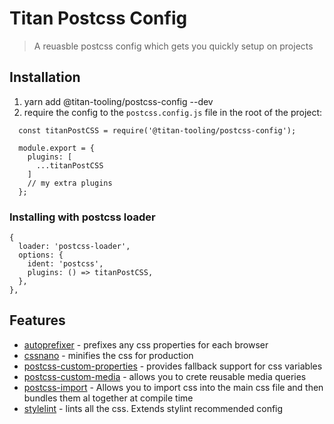 # Titan Postcss Config

> A reuasble postcss config which gets you quickly setup on projects

## Installation

1. yarn add @titan-tooling/postcss-config --dev
2. require the config to the `postcss.config.js` file in the root of the project:

```
  const titanPostCSS = require('@titan-tooling/postcss-config');

  module.export = {
    plugins: [
      ...titanPostCSS
    ]
    // my extra plugins
  };
```

### Installing with postcss loader

```
{
  loader: 'postcss-loader',
  options: {
    ident: 'postcss',
    plugins: () => titanPostCSS,
  },
},
```

## Features

- [autoprefixer](https://github.com/postcss/autoprefixer) - prefixes any css properties for each browser
- [cssnano](https://github.com/cssnano/cssnano) - minifies the css for production
- [postcss-custom-properties](https://github.com/postcss/postcss-custom-properties) - provides fallback support for css variables
- [postcss-custom-media](https://github.com/postcss/postcss-custom-media) - allows you to crete reusable media queries
- [postcss-import](https://github.com/postcss/postcss-import) - Allows you to import css into the main css file and then bundles them al together at compile time
- [stylelint](https://github.com/stylelint/stylelint/blob/master/docs/user-guide/postcss-plugin.md) - lints all the css. Extends stylint recommended config